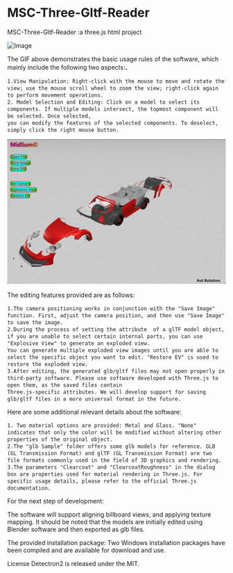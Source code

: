 # MSC-Three-Gltf-Reader
 MSC-Three-Gltf-Reader :a three.js html project

![Image](https://github.com/mu116699/MSC-Three-Gltf-Reader/blob/master/Image/basic%20Usage.gif)

The GIF above demonstrates the basic usage rules of the software, which mainly include the following two aspects:、

    1.View Manipulation: Right-click with the mouse to move and rotate the view; use the mouse scroll wheel to zoom the view; right-click again to perform movement operations.
    2. Model Selection and Editing: Click on a model to select its components. If multiple models intersect, the topmost component will be selected. Once selected, 
    you can modify the features of the selected components. To deselect, simply click the right mouse button.

![Image](https://github.com/mu116699/MSC-Three-Gltf-Reader/blob/master/Image/Explosive%20View.png)

The editing features provided are as follows:

    1.The camera positioning works in conjunction with the "Save Image" function. First, adjust the camera position, and then use "Save Image" to save the image.
    2.During the process of setting the attribute  of a glTF model object, if you are unable to select certain internal parts, you can use "Explosive View" to generate an exploded view. 
    You can generate multiple exploded view images until you are able to select the specific object you want to edit. "Restore EV" is used to restore the exploded view.
    3.After editing, the generated glb/gltf files may not open properly in third-party software. Please use software developed with Three.js to open them, as the saved files contain 
    Three.js-specific attributes. We will develop support for saving glb/gltf files in a more universal format in the future.

Here are some additional relevant details about the software:

    1. Two material options are provided: Metal and Glass. "None" indicates that only the color will be modified without altering other properties of the original object.
    2.The "glb Sample" folder offers some glb models for reference. GLB (GL Transmission Format) and glTF (GL Transmission Format) are two file formats commonly used in the field of 3D graphics and rendering.
    3.The parameters "Clearcoat" and "ClearcoatRoughness" in the dialog box are properties used for material rendering in Three.js. For specific usage details, please refer to the official Three.js documentation.

For the next step of development:

The software will support aligning billboard views, and applying texture mapping. It should be noted that the models are initially edited using Blender software and then exported as glb files.

The provided installation package:
Two Windows installation packages have been compiled and are available for download and use.

License
Detectron2 is released under the MIT.
